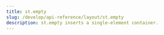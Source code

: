 ```yaml
---
title: st.empty
slug: /develop/api-reference/layout/st.empty
description: st.empty inserts a single-element container.
---
```


<Autofunction function="streamlit.empty" />
